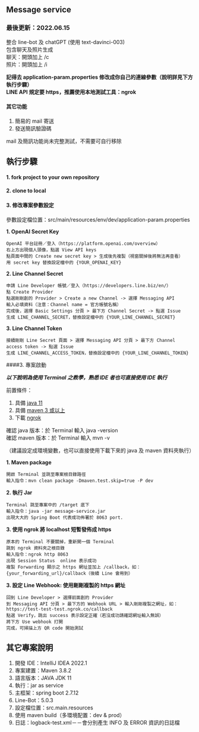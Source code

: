 ## Message service

### 最後更新：2022.06.15

整合 line-bot 及 chatGPT (使用 text-davinci-003)  
包含聊天及照片生成  
聊天：開頭加上 /c  
照片：開頭加上 /i  
  
**記得去 application-param.properties 修改成你自己的連線參數（說明詳見下方執行步驟）**  
**LINE API 規定要 https，推薦使用本地測試工具：ngrok**

#### 其它功能
1. 簡易的 mail 寄送
2. 發送簡訊驗證碼 

mail 及簡訊功能尚未完整測試，不需要可自行移除

## 執行步驟

#### 1. fork project to your own repository
#### 2. clone to local
#### 3. 修改專案參數設定

參數設定檔位置：src/main/resources/env/dev/application-param.properties

**1. OpenAI Secret Key**

	OpenAI 平台註冊／登入（https://platform.openai.com/overview）
	右上方出現個人頭像，點選 View API keys
	點頁面中間的 Create new secret key > 生成後先複製（視窗關掉後將無法再查看）
	用 secret key 替換設定檔中的 {YOUR_OPENAI_KEY}

**2. Line Channel Secret**

	申請 Line Developer 帳號／登入（https://developers.line.biz/en/）
	點 Create Provider
	點選剛剛創的 Provider > Create a new Channel -> 選擇 Messaging API
	輸入必填資料（注意：Channel name = 官方帳號名稱）
	完成後，選擇 Basic Settings 分頁 > 最下方 Channel Secret -> 點選 Issue
	生成 LINE_CHANNEL_SECRET，替換設定檔中的 {YOUR_LINE_CHANNEL_SECRET}

**3. Line Channel Token**

	接續剛剛 Line Secret 頁面 > 選擇 Messaging API 分頁 > 最下方 Channel access token -> 點選 Issue
	生成 LINE_CHANNEL_ACCESS_TOKEN，替換設定檔中的 {YOUR_LINE_CHANNEL_TOKEN}

####3. 專案啟動

**_以下說明為使用 Terminal 之教學，熟悉 IDE 者也可直接使用 IDE 執行_**

前置條件：
1. 具備 <a href="https://www.oracle.com/tw/java/technologies/javase/jdk11-archive-downloads.html">java 11</a>
2. 具備 <a href=https://maven.apache.org/download.cgi>maven 3 或以上</a>
3. 下載 <a href="https://ngrok.com/">ngrok</a>

確認 java 版本：於 Terminal 輸入 java -version  
確認 maven 版本：於 Terminal 輸入 mvn -v  
  
（建議設定成環境變數，也可以直接使用下載下來的 java 及 maven 資料夾執行）

**1. Maven package**

	開啟 Terminal 並跳至專案根目錄路徑
	輸入指令：mvn clean package -Dmaven.test.skip=true -P dev

**2. 執行 Jar**

	Terminal 跳至專案中的 /target 底下
	輸入指令：java -jar message-service.jar
	出現大大的 Spring Boot 代表成功佈署於 8063 port.

**3. 使用 ngrok 將 localhost 短暫發佈成 https**

	原本的 Terminal 不要關掉，重新開一個 Terminal
	跳到 ngrok 資料夾之根目錄
	輸入指令：ngrok http 8063
	出現 Session Status  online 表示成功
	複製 Forwarding 顯示之 https 網址並加上 /callback，如：{your_forwarding_url}/callback（後續 Line 會用到）

**3. 設定 Line Webhook: 使用剛剛複製的 https 網址**

	回到 Line Developer > 選擇前面創的 Provider
	到 Messaging API 分頁 > 最下方的 Webhook URL > 輸入剛剛複製之網址，如：https://test-test-test.ngrok.co/callback
	點選 Verify，跳出 success 表示設定正確（若沒成功請確認網址輸入無誤）
	將下方 Use webhook 打開
	完成，可掃描上方 QR code 開始測試

## 其它專案說明

1. 開發 IDE：IntelliJ IDEA 2022.1
2. 專案建置：Maven 3.8.2
3. 語言版本：JAVA JDK 11
4. 執行：jar as service
5. 主框架：spring boot 2.7.12
6. Line-Bot：5.0.3 
7. 設定檔位置：src.main.resources 
8. 使用 maven build（多環境配置：dev & prod） 
9. 日誌：logback-test.xml－－會分別產生 INFO 及 ERROR 資訊的日誌檔
